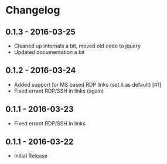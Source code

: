 # Changelog

## 0.1.3 - 2016-03-25
- Cleaned up internals a bit, moved old code to jquery
- Updated documentation a bit

## 0.1.2 - 2016-03-24
- Added support for MS based RDP links (set it as default) [#1]
- Fixed errant RDP/SSH in links (again)

## 0.1.1 - 2016-03-23
- Fixed errant RDP/SSH in links

## 0.1.1 - 2016-03-22
- Initial Release
